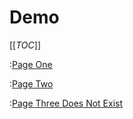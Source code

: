 # Demo

[[_TOC_]]

:[Page One](One.md)

:[Page Two](Two.md)

:[Page Three Does Not Exist](Three.md)
